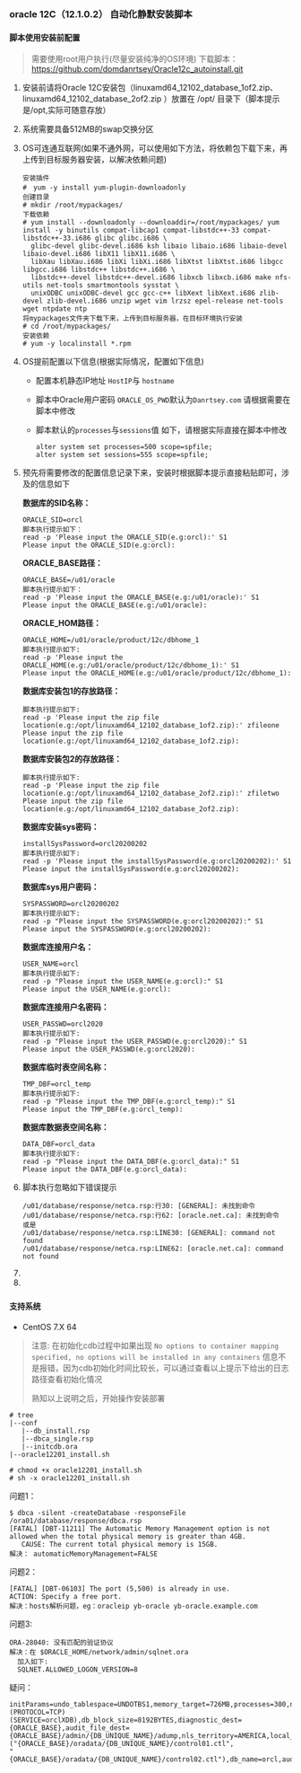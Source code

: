 ### oracle 12C（12.1.0.2） 自动化静默安装脚本

#### 脚本使用安装前配置

> 需要使用root用户执行(尽量安装纯净的OS环境)
下载脚本：https://github.com/domdanrtsey/Oracle12c_autoinstall.git

1. 安装前请将Oracle 12C安装包（linuxamd64_12102_database_1of2.zip、 linuxamd64_12102_database_2of2.zip ）放置在 /opt/ 目录下（脚本提示是/opt,实际可随意存放）

2. 系统需要具备512MB的swap交换分区

3. OS可连通互联网(如果不通外网，可以使用如下方法，将依赖包下载下来，再上传到目标服务器安装，以解决依赖问题)

   ```shell
   安装插件
   #　yum -y install yum-plugin-downloadonly
   创建目录
   # mkdir /root/mypackages/
   下载依赖
   # yum install --downloadonly --downloaddir=/root/mypackages/ yum install -y binutils compat-libcap1 compat-libstdc++-33 compat-libstdc++-33.i686 glibc glibc.i686 \
     glibc-devel glibc-devel.i686 ksh libaio libaio.i686 libaio-devel libaio-devel.i686 libX11 libX11.i686 \
     libXau libXau.i686 libXi libXi.i686 libXtst libXtst.i686 libgcc libgcc.i686 libstdc++ libstdc++.i686 \
     libstdc++-devel libstdc++-devel.i686 libxcb libxcb.i686 make nfs-utils net-tools smartmontools sysstat \
     unixODBC unixODBC-devel gcc gcc-c++ libXext libXext.i686 zlib-devel zlib-devel.i686 unzip wget vim lrzsz epel-release net-tools wget ntpdate ntp
   将mypackages文件夹下载下来，上传到目标服务器，在目标环境执行安装
   # cd /root/mypackages/
   安装依赖
   # yum -y localinstall *.rpm
   ```

   

4. OS提前配置以下信息(根据实际情况，配置如下信息)

   - 配置本机静态IP地址 `HostIP`与 `hostname`

   - 脚本中Oracle用户密码 `ORACLE_OS_PWD`默认为`Danrtsey.com` 请根据需要在脚本中修改

   - 脚本默认的`processes`与`sessions`值 如下，请根据实际直接在脚本中修改

     ```shell
     alter system set processes=500 scope=spfile;
     alter system set sessions=555 scope=spfile;
     ```

     

5. 预先将需要修改的配置信息记录下来，安装时根据脚本提示直接粘贴即可，涉及的信息如下

   **数据库的SID名称：**

   ```shell
   ORACLE_SID=orcl
   脚本执行提示如下：
   read -p 'Please input the ORACLE_SID(e.g:orcl):' S1
   Please input the ORACLE_SID(e.g:orcl):
   ```

   **ORACLE_BASE路径：**

   ```shell
   ORACLE_BASE=/u01/oracle
   脚本执行提示如下：
   read -p 'Please input the ORACLE_BASE(e.g:/u01/oracle):' S1
   Please input the ORACLE_BASE(e.g:/u01/oracle):
   ```

   **ORACLE_HOM路径：**

   ```shell
   ORACLE_HOME=/u01/oracle/product/12c/dbhome_1
   脚本执行提示如下:
   read -p 'Please input the ORACLE_HOME(e.g:/u01/oracle/product/12c/dbhome_1):' S1
   Please input the ORACLE_HOME(e.g:/u01/oracle/product/12c/dbhome_1):
   ```

   **数据库安装包1的存放路径：**

   ```shel
   脚本执行提示如下:
   read -p 'Please input the zip file location(e.g:/opt/linuxamd64_12102_database_1of2.zip):' zfileone
   Please input the zip file location(e.g:/opt/linuxamd64_12102_database_1of2.zip):
   ```

   **数据库安装包2的存放路径：**

   ```shell
   脚本执行提示如下:
   read -p 'Please input the zip file location(e.g:/opt/linuxamd64_12102_database_2of2.zip):' zfiletwo
   Please input the zip file location(e.g:/opt/linuxamd64_12102_database_2of2.zip):
   ```

   **数据库安装sys密码：**

   ```shell
   installSysPassword=orcl20200202
   脚本执行提示如下:
   read -p 'Please input the installSysPassword(e.g:orcl20200202):' S1
   Please input the installSysPassword(e.g:orcl20200202):
   ```

   **数据库sys用户密码：**

   ```shell
   SYSPASSWORD=orcl20200202
   脚本执行提示如下:
   read -p "Please input the SYSPASSWORD(e.g:orcl20200202):" S1
   Please input the SYSPASSWORD(e.g:orcl20200202):
   ```

   **数据库连接用户名：**

   ```shell
   USER_NAME=orcl
   脚本执行提示如下:
   read -p "Please input the USER_NAME(e.g:orcl):" S1
   Please input the USER_NAME(e.g:orcl):
   ```

   **数据库连接用户名密码：**

   ```shell
   USER_PASSWD=orcl2020
   脚本执行提示如下:
   read -p "Please input the USER_PASSWD(e.g:orcl2020):" S1
   Please input the USER_PASSWD(e.g:orcl2020):
   ```

   **数据库临时表空间名称：**

   ```shell
   TMP_DBF=orcl_temp
   脚本执行提示如下:
   read -p "Please input the TMP_DBF(e.g:orcl_temp):" S1
   Please input the TMP_DBF(e.g:orcl_temp):
   ```

   **数据库数据表空间名称：**

   ```shell
   DATA_DBF=orcl_data
   脚本执行提示如下:
   read -p "Please input the DATA_DBF(e.g:orcl_data):" S1
   Please input the DATA_DBF(e.g:orcl_data):
   ```

   

6. 脚本执行忽略如下错误提示

   ```shell
   /u01/database/response/netca.rsp:行30: [GENERAL]: 未找到命令
   /u01/database/response/netca.rsp:行62: [oracle.net.ca]: 未找到命令
   或是
   /u01/database/response/netca.rsp:LINE30: [GENERAL]: command not found
   /u01/database/response/netca.rsp:LINE62: [oracle.net.ca]: command not found
   ```

   

7. 

8. 

### 

#### 支持系统

- CentOS 7.X 64

> 注意: 在初始化cdb过程中如果出现 `No options to container mapping specified, no options will be installed in any containers` 信息不是报错，因为cdb初始化时间比较长，可以通过查看以上提示下给出的日志路径查看初始化情况
>
> 熟知以上说明之后，开始操作安装部署

```shell
# tree
|--conf
   |--db_install.rsp
   |--dbca_single.rsp
   |--initcdb.ora
|--oracle12201_install.sh

# chmod +x oracle12201_install.sh
# sh -x oracle12201_install.sh
```

问题1：

```shell
$ dbca -silent -createDatabase -responseFile /ora01/database/response/dbca.rsp
[FATAL] [DBT-11211] The Automatic Memory Management option is not allowed when the total physical memory is greater than 4GB.
   CAUSE: The current total physical memory is 15GB.
解决： automaticMemoryManagement=FALSE
```

问题2：

```shell
[FATAL] [DBT-06103] The port (5,500) is already in use.
ACTION: Specify a free port.
解决：hosts解析问题，eg：oracleip yb-oracle yb-oracle.example.com
```

问题3:

```shell
ORA-28040: 没有匹配的验证协议
解决：在 $ORACLE_HOME/network/admin/sqlnet.ora
  加入如下: 
  SQLNET.ALLOWED_LOGON_VERSION=8
```

疑问：

```shell
initParams=undo_tablespace=UNDOTBS1,memory_target=726MB,processes=300,nls_language=AMERICAN,dispatchers=(PROTOCOL=TCP) 
(SERVICE=orclXDB),db_block_size=8192BYTES,diagnostic_dest={ORACLE_BASE},audit_file_dest={ORACLE_BASE}/admin/{DB_UNIQUE_NAME}/adump,nls_territory=AMERICA,local_listener=LISTENER_ORCL,compatible=12.2.0,control_files=("{ORACLE_BASE}/oradata/{DB_UNIQUE_NAME}/control01.ctl", 
"{ORACLE_BASE}/oradata/{DB_UNIQUE_NAME}/control02.ctl"),db_name=orcl,audit_trail=db,remote_login_passwordfile=EXCLUSIVE,open_cursors=300
```

